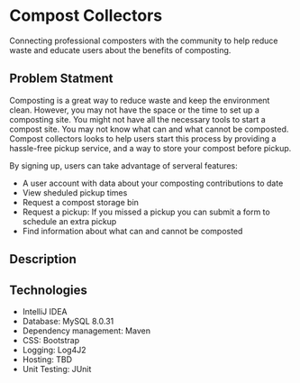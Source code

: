# Compost Collectors
Connecting professional composters with the community to help reduce waste and educate users about the benefits of composting. 

## Problem Statment
Composting is a great way to reduce waste and keep the environment clean. However, you may not have the space or the time to set up a composting site. You might not have all the necessary tools to start a compost site. You may not know what can and what cannot be composted. Compost collectors looks to help users start this process by providing a hassle-free pickup service, and a way to store your compost before pickup.

By signing up, users can take advantage of serveral features:

- A user account with data about your composting contributions to date
- View sheduled pickup times
- Request a compost storage bin
- Request a pickup: If you missed a pickup you can submit a form to schedule an extra pickup
- Find information about what can and cannot be composted

## Description

## Technologies
- IntelliJ IDEA
- Database: MySQL 8.0.31
- Dependency management: Maven
- CSS: Bootstrap
- Logging: Log4J2
- Hosting: TBD
- Unit Testing: JUnit